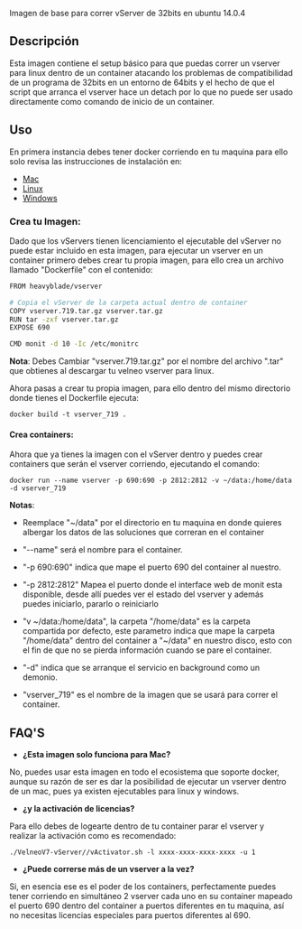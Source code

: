 Imagen de base para correr vServer de 32bits en ubuntu 14.0.4

## Descripción

Esta imagen contiene el setup básico para que puedas correr un vserver
para linux dentro de un container atacando los problemas de compatibilidad de un
programa de 32bits en un entorno de 64bits y el hecho de que el script que
arranca el vserver hace un detach por lo que no puede ser usado
directamente como comando de inicio de un container.

## Uso

En primera instancia debes tener docker corriendo en tu maquina para
ello solo revisa las instrucciones de instalación en:

- [Mac](https://docs.docker.com/docker-for-mac/)
- [Linux](https://docs.docker.com/engine/installation/linux/ubuntulinux/)
- [Windows](https://docs.docker.com/engine/installation/windows/)

### Crea tu Imagen:

Dado que los vServers tienen licenciamiento el ejecutable del vServer no puede estar
incluido en esta imagen, para ejecutar un vserver en un container primero debes crear
tu propia imagen, para ello crea un archivo llamado "Dockerfile" con el contenido:

```bash
FROM heavyblade/vserver

# Copia el vServer de la carpeta actual dentro de container
COPY vserver.719.tar.gz vserver.tar.gz
RUN tar -zxf vserver.tar.gz
EXPOSE 690

CMD monit -d 10 -Ic /etc/monitrc
```
**Nota**: Debes Cambiar "vserver.719.tar.gz" por el nombre del archivo ".tar" que
obtienes al descargar tu velneo vserver para linux.

Ahora pasas a crear tu propia imagen, para ello dentro del mismo directorio donde tienes el Dockerfile ejecuta:

`docker build -t vserver_719 .`

#### Crea containers:

Ahora que ya tienes la imagen con el vServer dentro y puedes crear containers que serán el vserver corriendo,
ejecutando el comando:

`docker run --name vserver -p 690:690 -p 2812:2812 -v ~/data:/home/data -d vserver_719`

**Notas**:

- Reemplace "~/data" por el directorio en tu maquina en donde quieres albergar los datos de las soluciones que correran en el container

- "--name" será el nombre para el container.

- "-p 690:690"  indica que mape el puerto 690 del container al nuestro.

- "-p 2812:2812" Mapea el puerto donde el interface web de monit esta
  disponible, desde allí puedes ver el estado del vserver y además
puedes iniciarlo, pararlo o reiniciarlo

- "v ~/data:/home/data", la carpeta "/home/data" es la carpeta compartida por defecto, este parametro indica que mape la carpeta "/home/data" dentro del container a "~/data" en nuestro disco, esto con el fin de que no se pierda información cuando se pare el container.

- "-d" indica que se arranque el servicio en background como un demonio.

- "vserver_719" es el nombre de la imagen que se usará para correr el container.


## FAQ'S

- **¿Esta imagen solo funciona para Mac?**

No, puedes usar esta imagen en todo el ecosistema que soporte docker,
aunque su razón de ser es dar la posibilidad de ejecutar un vserver
dentro de un mac, pues ya existen ejecutables para linux y windows.

- **¿y la activación de licencias?**

Para ello debes de logearte dentro de tu container parar el vserver y
realizar la activación como es recomendado:

`./VelneoV7-vServer//vActivator.sh -l xxxx-xxxx-xxxx-xxxx -u 1`

- **¿Puede correrse más de un vserver a la vez?**

Si, en esencia ese es el poder de los containers, perfectamente puedes
tener corriendo en simultáneo 2 vserver cada uno en su container
mapeado el puerto 690 dentro del container a puertos diferentes en tu
maquina, así no necesitas licencias especiales para puertos diferentes
al 690.

